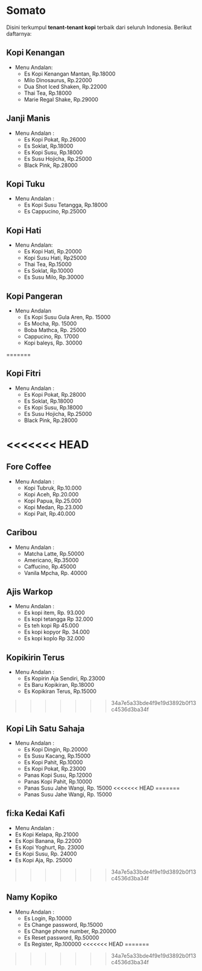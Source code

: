 # Somato

Disini terkumpul **tenant-tenant kopi** terbaik dari seluruh Indonesia. Berikut daftarnya:

## Kopi Kenangan
- Menu Andalan:
  - Es Kopi Kenangan Mantan, Rp.18000
  - Milo Dinosaurus, Rp.22000
  - Dua Shot Iced Shaken, Rp.22000
  - Thai Tea, Rp.18000
  - Marie Regal Shake, Rp.29000

## Janji Manis
- Menu Andalan :
  - Es Kopi Pokat, Rp.26000
  - Es Soklat, Rp.18000
  - Es Kopi Susu, Rp.18000
  - Es Susu Hojicha, Rp.25000
  - Black Pink, Rp.28000
  
## Kopi Tuku
- Menu Andalan :
  - Es Kopi Susu Tetangga, Rp.18000
  - Es Cappucino, Rp.25000

## Kopi Hati
- Menu Andalan:
  - Es Kopi Hati, Rp.20000
  - Kopi Susu Hati, Rp25000
  - Thai Tea, Rp.15000
  - Es Soklat, Rp.10000
  - Es Susu Milo, Rp.30000

## Kopi Pangeran
- Menu Andalan
  - Es Kopi Susu Gula Aren, Rp. 15000
  - Es Mocha, Rp. 15000
  - Boba Mathca, Rp. 25000
  - Cappucino, Rp. 17000
  - Kopi baleys, Rp. 30000

=======
## Kopi Fitri
- Menu Andalan :
  - Es Kopi Pokat, Rp.28000
  - Es Soklat, Rp.18000
  - Es Kopi Susu, Rp.18000
  - Es Susu Hojicha, Rp.25000
  - Black Pink, Rp.28000

<<<<<<< HEAD
=======
## Fore Coffee
  - Menu Andalan :
    - Kopi Tubruk, Rp.10.000
    - Kopi Aceh, Rp.20.000
    - Kopi Papua, Rp.25.000
    - Kopi Medan, Rp.23.000
    - Kopi Pait, Rp.40.000

## Caribou
- Menu Andalan :
  - Matcha Latte, Rp.50000
  - Americano, Rp.35000
  - Caffucino, Rp.45000
  - Vanila Mpcha, Rp. 40000

## Ajis Warkop
- Menu Andalan :
  - Es kopi item, Rp. 93.000
  - Es kopi tetangga Rp 32.000
  - Es teh kopi Rp 45.000
  - Es kopi kopyor Rp. 34.000
  - Es kopi koplo Rp 32.000

## Kopikirin Terus
- Menu Andalan :
  - Es Kopirin Aja Sendiri, Rp.23000
  - Es Baru Kopikiran, Rp.18000
  - Es Kopikiran Terus, Rp.15000

>>>>>>> 34a7e5a33bde4f9e19d3892b0f13c4536d3ba34f
## Kopi Lih Satu Sahaja
- Menu Andalan :
  - Es Kopi Dingin, Rp.20000
  - Es Susu Kacang, Rp.15000
  - Es Kopi Pahit, Rp.10000
  - Es Kopi Pokat, Rp.23000
  - Panas Kopi Susu, Rp.12000
  - Panas Kopi Pahit, Rp.10000
  - Panas Susu Jahe Wangi, Rp. 15000
<<<<<<< HEAD
=======
  - Panas Susu Jahe Wangi, Rp. 15000

## fi:ka Kedai Kafi
- Menu Andalan :
 - Es Kopi Kelapa, Rp.21000
 - Es Kopi Banana, Rp.22000
 - Es Kopi Yoghurt, Rp. 23000
 - Es Kopi Susu, Rp. 24000
 - Es Kopi Aja, Rp. 25000 
>>>>>>> 34a7e5a33bde4f9e19d3892b0f13c4536d3ba34f

## Namy Kopiko
- Menu Andalan :
  - Es Login, Rp.10000
  - Es Change password, Rp.15000
  - Es Change phone number, Rp.20000
  - Es Reset password, Rp.50000
  - Es Register, Rp.100000
<<<<<<< HEAD
=======

>>>>>>> 34a7e5a33bde4f9e19d3892b0f13c4536d3ba34f
